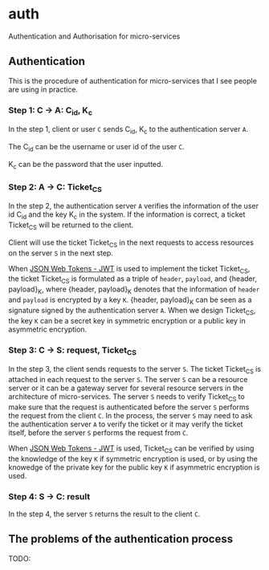 # auth
Authentication and Authorisation for micro-services

## Authentication

This is the procedure of authentication for micro-services that I see people are using in practice.

### Step 1: C &rarr; A: C<sub>id</sub>, K<sub>c</sub>

In the step 1, client or user `C` sends C<sub>id</sub>, K<sub>c</sub> to the authentication server `A`.

The C<sub>id</sub> can be the username or user id of the user `C`.

K<sub>c</sub> can be the password that the user inputted.

### Step 2: A &rarr; C: Ticket<sub>CS</sub>

In the step 2, the authentication server `A` verifies the information of the user id C<sub>id</sub> and the key K<sub>c</sub> in the system. If the information is correct, a ticket Ticket<sub>CS</sub> will be returned to the client.

Client will use the ticket Ticket<sub>CS</sub> in the next requests to access resources on the server `S` in the next step.

When [JSON Web Tokens - JWT](https://jwt.io) is used to implement the ticket Ticket<sub>CS</sub>, the ticket Ticket<sub>CS</sub> is formulated as a triple of `header`, `payload`, and {header, payload}<sub>K</sub>, where {header, payload}<sub>K</sub> denotes that the information of `header` and `payload` is encrypted by a key `K`.
{header, payload}<sub>K</sub> can be seen as a signature signed by the authentication server `A`.
When we design Ticket<sub>CS</sub>, the key `K` can be a secret key in symmetric encryption or a public key in asymmetric encryption.

### Step 3: C &rarr; S: request, Ticket<sub>CS</sub>

In the step 3, the client sends requests to the server `S`. The ticket Ticket<sub>CS</sub> is attached in each request to the server `S`. The server `S` can be a resource server or it can be a gateway server for several resource servers in the architecture of micro-services.
The server `S` needs to verify Ticket<sub>CS</sub> to make sure that the request is authenticated before the server `S` performs the request from the client `C`.
In the process, the server `S` may need to ask the authentication server `A` to verify the ticket or it may verify the ticket itself, before the server `S` performs the request from `C`.

When [JSON Web Tokens - JWT](https://jwt.io) is used, Ticket<sub>CS</sub> can be verified by using the knowledge of the key `K` if symmetric encryption is used, or by using the knowedge of the private key for the public key `K` if asymmetric encryption is used.

### Step 4: S &rarr; C: result

In the step 4, the server `S` returns the result to the client `C`.

## The problems of the authentication process

TODO:
